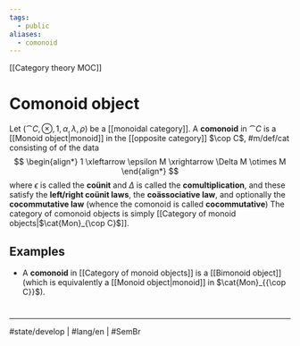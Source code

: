 ```yaml
---
tags:
  - public
aliases:
  - comonoid
---
```

[[Category theory MOC]]
# Comonoid object

Let $(\cat C, \otimes, 1, \alpha,\lambda,\rho)$ be a [[monoidal category]].
A **comonoid** in $\cat C$ is a [[Monoid object|monoid]] in the [[opposite category]] $\cop C$, #m/def/cat consisting of of the data
$$
\begin{align*}
1 \xleftarrow \epsilon M \xrightarrow \Delta M \otimes M
\end{align*}
$$
where $\epsilon$ is called the **coünit** and $\Delta$ is called the **comultiplication**,
and these satisfy the **left/right coünit laws**, the **coässociative law**, and optionally the **cocommutative law** (whence the comonoid is called **cocommutative**)
The category of comonoid objects is simply [[Category of monoid objects|$\cat{Mon}_{\cop C}$]].

## Examples

- A **comonoid** in [[Category of monoid objects]] is a [[Bimonoid object]] (which is equivalently a [[Monoid object|monoid]] in $\cat{Mon}_{{\cop C}}$).

#
---
#state/develop | #lang/en | #SemBr
